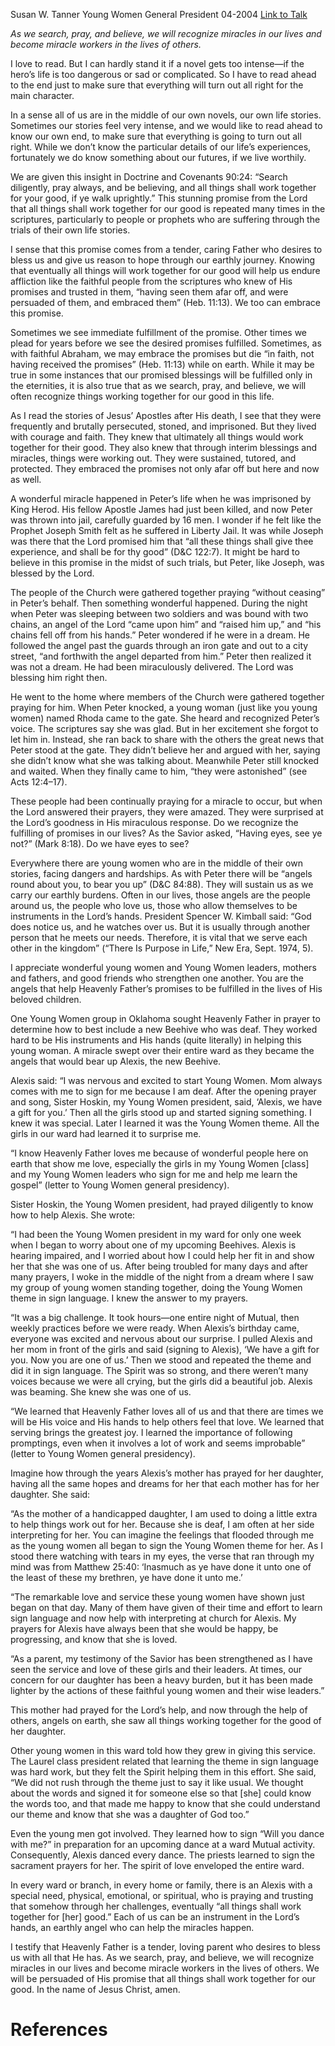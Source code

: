 Susan W. Tanner
Young Women General President
04-2004
[Link to Talk](https://www.churchofjesuschrist.org/study/general-conference/2004/04/all-things-shall-work-together-for-your-good?lang=eng)

_As we search, pray, and believe, we will recognize miracles in our lives and become miracle workers in the lives of others._

I love to read. But I can hardly stand it if a novel gets too intense—if the hero’s life is too dangerous or sad or complicated. So I have to read ahead to the end just to make sure that everything will turn out all right for the main character.

In a sense all of us are in the middle of our own novels, our own life stories. Sometimes our stories feel very intense, and we would like to read ahead to know our own end, to make sure that everything is going to turn out all right. While we don’t know the particular details of our life’s experiences, fortunately we do know something about our futures, if we live worthily.

We are given this insight in Doctrine and Covenants 90:24: “Search diligently, pray always, and be believing, and all things shall work together for your good, if ye walk uprightly.” This stunning promise from the Lord that all things shall work together for our good is repeated many times in the scriptures, particularly to people or prophets who are suffering through the trials of their own life stories.

I sense that this promise comes from a tender, caring Father who desires to bless us and give us reason to hope through our earthly journey. Knowing that eventually all things will work together for our good will help us endure affliction like the faithful people from the scriptures who knew of His promises and trusted in them, “having seen them afar off, and were persuaded of them, and embraced them” (Heb. 11:13). We too can embrace this promise.

Sometimes we see immediate fulfillment of the promise. Other times we plead for years before we see the desired promises fulfilled. Sometimes, as with faithful Abraham, we may embrace the promises but die “in faith, not having received the promises” (Heb. 11:13) while on earth. While it may be true in some instances that our promised blessings will be fulfilled only in the eternities, it is also true that as we search, pray, and believe, we will often recognize things working together for our good in this life.

As I read the stories of Jesus’ Apostles after His death, I see that they were frequently and brutally persecuted, stoned, and imprisoned. But they lived with courage and faith. They knew that ultimately all things would work together for their good. They also knew that through interim blessings and miracles, things were working out. They were sustained, tutored, and protected. They embraced the promises not only afar off but here and now as well.

A wonderful miracle happened in Peter’s life when he was imprisoned by King Herod. His fellow Apostle James had just been killed, and now Peter was thrown into jail, carefully guarded by 16 men. I wonder if he felt like the Prophet Joseph Smith felt as he suffered in Liberty Jail. It was while Joseph was there that the Lord promised him that “all these things shall give thee experience, and shall be for thy good” (D&C 122:7). It might be hard to believe in this promise in the midst of such trials, but Peter, like Joseph, was blessed by the Lord.

The people of the Church were gathered together praying “without ceasing” in Peter’s behalf. Then something wonderful happened. During the night when Peter was sleeping between two soldiers and was bound with two chains, an angel of the Lord “came upon him” and “raised him up,” and “his chains fell off from his hands.” Peter wondered if he were in a dream. He followed the angel past the guards through an iron gate and out to a city street, “and forthwith the angel departed from him.” Peter then realized it was not a dream. He had been miraculously delivered. The Lord was blessing him right then.

He went to the home where members of the Church were gathered together praying for him. When Peter knocked, a young woman (just like you young women) named Rhoda came to the gate. She heard and recognized Peter’s voice. The scriptures say she was glad. But in her excitement she forgot to let him in. Instead, she ran back to share with the others the great news that Peter stood at the gate. They didn’t believe her and argued with her, saying she didn’t know what she was talking about. Meanwhile Peter still knocked and waited. When they finally came to him, “they were astonished” (see Acts 12:4–17).

These people had been continually praying for a miracle to occur, but when the Lord answered their prayers, they were amazed. They were surprised at the Lord’s goodness in His miraculous response. Do we recognize the fulfilling of promises in our lives? As the Savior asked, “Having eyes, see ye not?” (Mark 8:18). Do we have eyes to see?

Everywhere there are young women who are in the middle of their own stories, facing dangers and hardships. As with Peter there will be “angels round about you, to bear you up” (D&C 84:88). They will sustain us as we carry our earthly burdens. Often in our lives, those angels are the people around us, the people who love us, those who allow themselves to be instruments in the Lord’s hands. President Spencer W. Kimball said: “God does notice us, and he watches over us. But it is usually through another person that he meets our needs. Therefore, it is vital that we serve each other in the kingdom” (“There Is Purpose in Life,” New Era, Sept. 1974, 5).

I appreciate wonderful young women and Young Women leaders, mothers and fathers, and good friends who strengthen one another. You are the angels that help Heavenly Father’s promises to be fulfilled in the lives of His beloved children.

One Young Women group in Oklahoma sought Heavenly Father in prayer to determine how to best include a new Beehive who was deaf. They worked hard to be His instruments and His hands (quite literally) in helping this young woman. A miracle swept over their entire ward as they became the angels that would bear up Alexis, the new Beehive.

Alexis said: “I was nervous and excited to start Young Women. Mom always comes with me to sign for me because I am deaf. After the opening prayer and song, Sister Hoskin, my Young Women president, said, ‘Alexis, we have a gift for you.’ Then all the girls stood up and started signing something. I knew it was special. Later I learned it was the Young Women theme. All the girls in our ward had learned it to surprise me.

“I know Heavenly Father loves me because of wonderful people here on earth that show me love, especially the girls in my Young Women [class] and my Young Women leaders who sign for me and help me learn the gospel” (letter to Young Women general presidency).

Sister Hoskin, the Young Women president, had prayed diligently to know how to help Alexis. She wrote:

“I had been the Young Women president in my ward for only one week when I began to worry about one of my upcoming Beehives. Alexis is hearing impaired, and I worried about how I could help her fit in and show her that she was one of us. After being troubled for many days and after many prayers, I woke in the middle of the night from a dream where I saw my group of young women standing together, doing the Young Women theme in sign language. I knew the answer to my prayers.

“It was a big challenge. It took hours—one entire night of Mutual, then weekly practices before we were ready. When Alexis’s birthday came, everyone was excited and nervous about our surprise. I pulled Alexis and her mom in front of the girls and said (signing to Alexis), ‘We have a gift for you. Now you are one of us.’ Then we stood and repeated the theme and did it in sign language. The Spirit was so strong, and there weren’t many voices because we were all crying, but the girls did a beautiful job. Alexis was beaming. She knew she was one of us.

“We learned that Heavenly Father loves all of us and that there are times we will be His voice and His hands to help others feel that love. We learned that serving brings the greatest joy. I learned the importance of following promptings, even when it involves a lot of work and seems improbable” (letter to Young Women general presidency).

Imagine how through the years Alexis’s mother has prayed for her daughter, having all the same hopes and dreams for her that each mother has for her daughter. She said:

“As the mother of a handicapped daughter, I am used to doing a little extra to help things work out for her. Because she is deaf, I am often at her side interpreting for her. You can imagine the feelings that flooded through me as the young women all began to sign the Young Women theme for her. As I stood there watching with tears in my eyes, the verse that ran through my mind was from Matthew 25:40: ‘Inasmuch as ye have done it unto one of the least of these my brethren, ye have done it unto me.’

“The remarkable love and service these young women have shown just began on that day. Many of them have given of their time and effort to learn sign language and now help with interpreting at church for Alexis. My prayers for Alexis have always been that she would be happy, be progressing, and know that she is loved.

“As a parent, my testimony of the Savior has been strengthened as I have seen the service and love of these girls and their leaders. At times, our concern for our daughter has been a heavy burden, but it has been made lighter by the actions of these faithful young women and their wise leaders.”

This mother had prayed for the Lord’s help, and now through the help of others, angels on earth, she saw all things working together for the good of her daughter.

Other young women in this ward told how they grew in giving this service. The Laurel class president related that learning the theme in sign language was hard work, but they felt the Spirit helping them in this effort. She said, “We did not rush through the theme just to say it like usual. We thought about the words and signed it for someone else so that [she] could know the words too, and that made me happy to know that she could understand our theme and know that she was a daughter of God too.”

Even the young men got involved. They learned how to sign “Will you dance with me?” in preparation for an upcoming dance at a ward Mutual activity. Consequently, Alexis danced every dance. The priests learned to sign the sacrament prayers for her. The spirit of love enveloped the entire ward.

In every ward or branch, in every home or family, there is an Alexis with a special need, physical, emotional, or spiritual, who is praying and trusting that somehow through her challenges, eventually “all things shall work together for [her] good.” Each of us can be an instrument in the Lord’s hands, an earthly angel who can help the miracles happen.

I testify that Heavenly Father is a tender, loving parent who desires to bless us with all that He has. As we search, pray, and believe, we will recognize miracles in our lives and become miracle workers in the lives of others. We will be persuaded of His promise that all things shall work together for our good. In the name of Jesus Christ, amen.

# References
